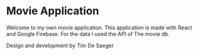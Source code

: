 # Movie Application

Welcome to my own movie application. This application is made with React and Google Firebase. For the data I used the API of The movie db.

Design and development by Tim De Saeger


